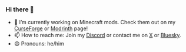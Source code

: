 ### Hi there 👋

- 🔭 I’m currently working on Minecraft mods. Check them out on my [CurseForge](https://www.curseforge.com/members/bl4ckscor3/projects) or [Modrinth](https://modrinth.com/user/bl4ckscor3) page!
- 📫 How to reach me: Join my [Discord](https://discord.gg/kgZUAxK) or contact me on [X](https://x.com/bl4ckscor3) or [Bluesky](https://bsky.app/profile/bl4ckscor3.bsky.social).
- 😄 Pronouns: he/him
